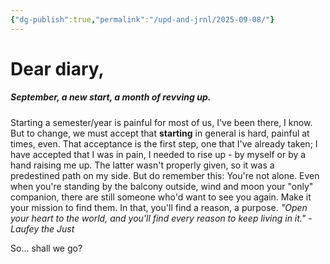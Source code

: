 ```yaml
---
{"dg-publish":true,"permalink":"/upd-and-jrnl/2025-09-08/"}
---
```


# Dear diary,
##### September, a new start, a month of revving up.
Starting a semester/year is painful for most of us, I've been there, I know.
But to change, we must accept that **starting** in general is hard, painful at times, even. That acceptance is the first step, one that I've already taken; I have accepted that I was in pain, I needed to rise up - by myself or by a hand raising me up. The latter wasn't properly given, so it was a predestined path on my side.
But do remember this: You're not alone. Even when you're standing by the balcony outside, wind and moon your "only" companion, there are still someone who'd want to see you again. Make it your mission to find them.
In that, you'll find a reason, a purpose.
*"Open your heart to the world, and you'll find every reason to keep living in it." -Laufey the Just*

So... shall we go?